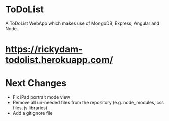 # ToDoList
A ToDoList WebApp which makes use of MongoDB, Express, Angular and Node. 

# https://rickydam-todolist.herokuapp.com/

# Next Changes
* Fix iPad portrait mode view
* Remove all un-needed files from the repository (e.g. node_modules, css files, js libraries)
* Add a gitignore file
